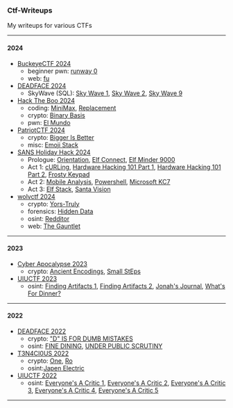 ### Ctf-Writeups
My writeups for various CTFs

---

#### 2024
- [BuckeyeCTF 2024](/2024_BuckeyeCTF/)
    - beginner pwn: [runway 0](/2024_BuckeyeCTF/beginner-pwn/runway0/)
    - web: [fu](/2024_BuckeyeCTF/web/fu/)
- [DEADFACE 2024](/2024_DEADFACE/)
    - SkyWave (SQL): [Sky Wave 1](/2024_DEADFACE/SkyWave/SkyWave1/), [Sky Wave 2](/2024_DEADFACE/SkyWave/SkyWave2/), [Sky Wave 9](/2024_DEADFACE/SkyWave/SkyWave9/)
- [Hack The Boo 2024](/2024_HackTheBooCTF/)
    - coding: [MiniMax](/2024_HackTheBooCTF/coding/MiniMax/), [Replacement](/2024_HackTheBooCTF/coding/Replacement/)
    - crypto: [Binary Basis](/2024_HackTheBooCTF/crypto/BinaryBasis/)
    - pwn: [El Mundo](/2024_HackTheBooCTF/pwn/ElMundo/)
- [PatriotCTF 2024](/2024_PatriotCTF/)
    - crypto: [Bigger Is Better](/2024_PatriotCTF/crypto/BiggerIsBetter/)
    - misc: [Emoji Stack](/2024_PatriotCTF/Misc/EmojiStack/)
- [SANS Holiday Hack 2024](/2024_SANS_Holiday_Hack/)
    - Prologue: [Orientation](/2024_SANS_Holiday_Hack/Prologue/Orientation/), [Elf Connect](/2024_SANS_Holiday_Hack/Prologue/ElfConnect/), [Elf Minder 9000](/2024_SANS_Holiday_Hack/Prologue/ElfMinder/)
    - Act 1: [cURLing](/2024_SANS_Holiday_Hack/Act1/Curling/), [Hardware Hacking 101 Part 1](/2024_SANS_Holiday_Hack/Act1/HardwareHacking1/), [Hardware Hacking 101 Part 2](/2024_SANS_Holiday_Hack/Act1/HardwareHacking2/), [Frosty Keypad](/2024_SANS_Holiday_Hack/Act1/FrostyKeypad/)
    - Act 2: [Mobile Analysis](/2024_SANS_Holiday_Hack/Act2/MobileAnalysis/), [Powershell](/2024_SANS_Holiday_Hack/Act2/Powershell/), [Microsoft KC7](/2024_SANS_Holiday_Hack/Act2/KC7/)
    - Act 3: [Elf Stack](/2024_SANS_Holiday_Hack/Act3/ElfStack/), [Santa Vision](/2024_SANS_Holiday_Hack/Act3/satnavision/)
- [wolvctf 2024](/2024_wolvctf/)
    - crypto: [Yors-Truly](/2024_wolvctf/crypto/yors-truly/)
    - forensics: [Hidden Data](/2024_wolvctf/forensics/HiddenData/)
    - osint: [Redditor](/2024_wolvctf/osint/Redditor/)
    - web: [The Gauntlet](/2024_wolvctf/web/The_Gauntlet/)

---

#### 2023
- [Cyber Apocalypse 2023](/2023_Cyber_Apocalypse/)
    - crypto: [Ancient Encodings](/2023_Cyber_Apocalypse/crypto/AncientEncodings/), [Small StEps](/2023_Cyber_Apocalypse/crypto/SmallStEps/)
- [UIUCTF 2023](/2023_UIUCTF/)
    - osint: [Finding Artifacts 1](/2023_UIUCTF/osint/FindingArtifacts1/), [Finding Artifacts 2](/2023_UIUCTF/osint/FindingArtifacts2/), [Jonah's Journal](/2023_UIUCTF/osint/JonahsJournal/), [What's For Dinner?](/2023_UIUCTF/osint/WhatsForDinner/)

---

#### 2022
- [DEADFACE 2022](/2022_DEADFACE/)
    - crypto: ["D" IS FOR DUMB MISTAKES](/2022_DEADFACE/crypto/D_is_for_Dumb_Mistakes/)
    - osint: [FINE DINING](/2022_DEADFACE/osint/FineDining/), [UNDER PUBLIC SCRUTINY](/2022_DEADFACE/osint/UnderPublicScrutiny/)
- [T3N4CI0US 2022](/2022_t3n4ci0us/)
    - crypto: [One](/2022_t3n4ci0us/crypto/one/), [Ro](/2022_t3n4ci0us/crypto/ro/)
    - osint:[Japen Electric](/2022_t3n4ci0us/osint/JapenElectric/)
- [UIUCTF 2022](/2022_UIUCTF/)
    - osint: [Everyone's A Critic 1](/2022_UIUCTF/osint/EveryonesACritic1/), [Everyone's A Critic 2](/2022_UIUCTF/osint/EveryonesACritic2/), [Everyone's A Critic 3](/2022_UIUCTF/osint/EveryonesACritic3/), [Everyone's A Critic 4](/2022_UIUCTF/osint/EveryonesACritic4/), [Everyone's A Critic 5](/2022_UIUCTF/osint/EveryonesACritic5/)

---